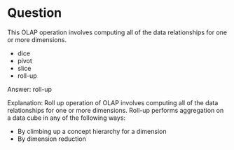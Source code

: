 # Question

This OLAP operation involves computing all of the data relationships for one or more dimensions.

+ dice
+ pivot
+ slice
+ roll-up

Answer: roll-up

Explanation: Roll up operation of OLAP involves computing all of the data relationships for one or more dimensions. Roll-up performs aggregation on a data cube in any of the following ways:
+ By climbing up a concept hierarchy for a dimension
+ By dimension reduction
